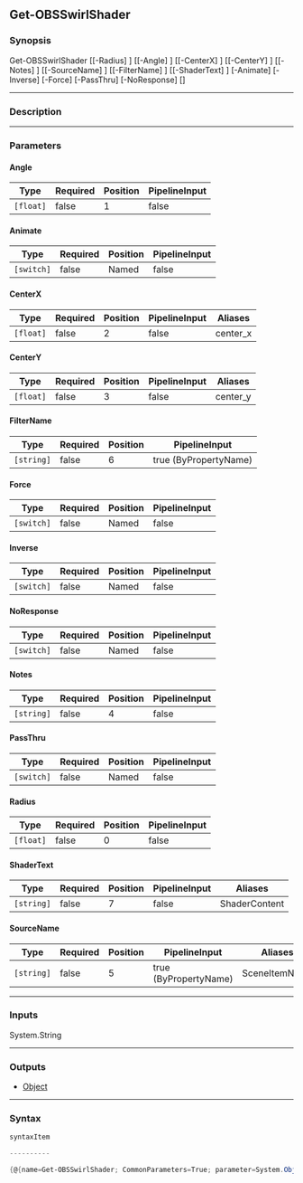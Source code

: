 Get-OBSSwirlShader
------------------

### Synopsis

Get-OBSSwirlShader [[-Radius] <float>] [[-Angle] <float>] [[-CenterX] <float>] [[-CenterY] <float>] [[-Notes] <string>] [[-SourceName] <string>] [[-FilterName] <string>] [[-ShaderText] <string>] [-Animate] [-Inverse] [-Force] [-PassThru] [-NoResponse] [<CommonParameters>]

---

### Description

---

### Parameters
#### **Angle**

|Type     |Required|Position|PipelineInput|
|---------|--------|--------|-------------|
|`[float]`|false   |1       |false        |

#### **Animate**

|Type      |Required|Position|PipelineInput|
|----------|--------|--------|-------------|
|`[switch]`|false   |Named   |false        |

#### **CenterX**

|Type     |Required|Position|PipelineInput|Aliases |
|---------|--------|--------|-------------|--------|
|`[float]`|false   |2       |false        |center_x|

#### **CenterY**

|Type     |Required|Position|PipelineInput|Aliases |
|---------|--------|--------|-------------|--------|
|`[float]`|false   |3       |false        |center_y|

#### **FilterName**

|Type      |Required|Position|PipelineInput        |
|----------|--------|--------|---------------------|
|`[string]`|false   |6       |true (ByPropertyName)|

#### **Force**

|Type      |Required|Position|PipelineInput|
|----------|--------|--------|-------------|
|`[switch]`|false   |Named   |false        |

#### **Inverse**

|Type      |Required|Position|PipelineInput|
|----------|--------|--------|-------------|
|`[switch]`|false   |Named   |false        |

#### **NoResponse**

|Type      |Required|Position|PipelineInput|
|----------|--------|--------|-------------|
|`[switch]`|false   |Named   |false        |

#### **Notes**

|Type      |Required|Position|PipelineInput|
|----------|--------|--------|-------------|
|`[string]`|false   |4       |false        |

#### **PassThru**

|Type      |Required|Position|PipelineInput|
|----------|--------|--------|-------------|
|`[switch]`|false   |Named   |false        |

#### **Radius**

|Type     |Required|Position|PipelineInput|
|---------|--------|--------|-------------|
|`[float]`|false   |0       |false        |

#### **ShaderText**

|Type      |Required|Position|PipelineInput|Aliases      |
|----------|--------|--------|-------------|-------------|
|`[string]`|false   |7       |false        |ShaderContent|

#### **SourceName**

|Type      |Required|Position|PipelineInput        |Aliases      |
|----------|--------|--------|---------------------|-------------|
|`[string]`|false   |5       |true (ByPropertyName)|SceneItemName|

---

### Inputs
System.String

---

### Outputs
* [Object](https://learn.microsoft.com/en-us/dotnet/api/System.Object)

---

### Syntax
```PowerShell
syntaxItem
```
```PowerShell
----------
```
```PowerShell
{@{name=Get-OBSSwirlShader; CommonParameters=True; parameter=System.Object[]}}
```
